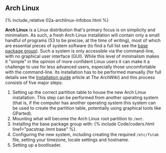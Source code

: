## Arch Linux
{% include_relative 02a-archlinux-infobox.html %}

**Arch Linux** is a Linux distribution that's primary focus is on simplicity and minimalism. As such, a fresh Arch Linux installation will contain only a small handful of programs (53 to be precise, at the time of writing), most of which are essential pieces of system software (to find a full list see the [base package group](https://www.archlinux.org/groups/x86_64/base/)). Such a system is only accessible via the command-line, with no graphical user interface (GUI). While this level of minimalism makes it "simple" in the opinion of more confident Linux users it can make it a challenge to use for less advanced users, especially those uncomfortable with the command-line. Its installation has to be performed manually (for full details see the [Installation guide](https://wiki.archlinux.org/index.php/Installation_guide) article at *The ArchWiki*) and this process consists of five major steps:

1. Setting up the correct partition table to house the new Arch Linux installation. This step can be performed from another operating system (that is, if the computer has another operating system this system can be used to create the partition table, potentially using graphical tools like GParted).
2. Mounting what will become the Arch Linux root partition to `/mnt`.
3. Installing the base package group with: {% include Code/coders.html line1="pacstrap /mnt base" %}.
4. Configuring the new system, including creating the required `/etc/fstab` file, setting your timezone, locale settings and hostname.
5. Setting up a bootloader.
